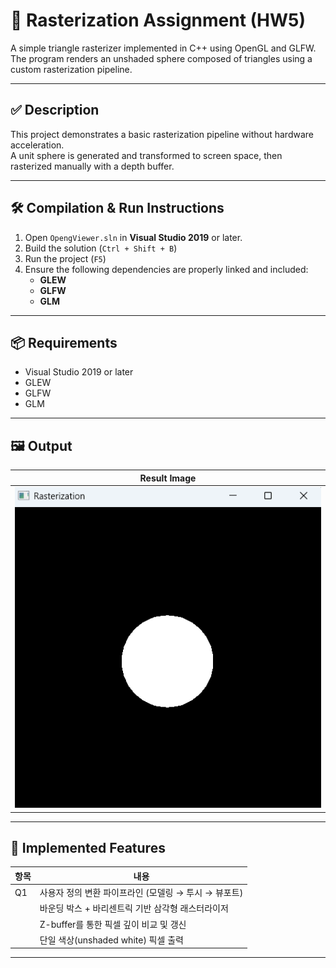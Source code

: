 # 🧱 Rasterization Assignment (HW5)

A simple triangle rasterizer implemented in C++ using OpenGL and GLFW.  
The program renders an unshaded sphere composed of triangles using a custom rasterization pipeline.

---

## ✅ Description

This project demonstrates a basic rasterization pipeline without hardware acceleration.  
A unit sphere is generated and transformed to screen space, then rasterized manually with a depth buffer.

---

## 🛠️ Compilation & Run Instructions

1. Open `OpengViewer.sln` in **Visual Studio 2019** or later.
2. Build the solution (`Ctrl + Shift + B`)
3. Run the project (`F5`)
4. Ensure the following dependencies are properly linked and included:
   - **GLEW**
   - **GLFW**
   - **GLM**

---

## 📦 Requirements

- Visual Studio 2019 or later
- GLEW
- GLFW
- GLM

---

## 🖼️ Output

| Result Image |
|--------------|
| ![Result](./result.png) |

---

## 🧠 Implemented Features

| 항목 | 내용 |
|------|------|
| Q1   | 사용자 정의 변환 파이프라인 (모델링 → 투시 → 뷰포트) |
|      | 바운딩 박스 + 바리센트릭 기반 삼각형 래스터라이저 |
|      | Z-buffer를 통한 픽셀 깊이 비교 및 갱신 |
|      | 단일 색상(unshaded white) 픽셀 출력 |

---


